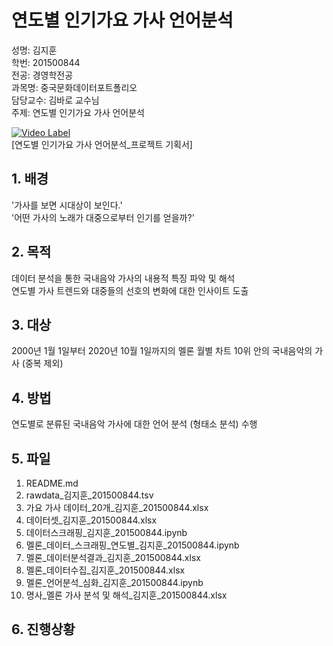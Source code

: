 연도별 인기가요 가사 언어분석
==================================
성명: 김지훈  
학번: 201500844  
전공: 경영학전공  
과목명: 중국문화데이터포트폴리오  
담당교수: 김바로 교수님  
주제: 연도별 인기가요 가사 언어분석  

[![Video Label](http://img.youtube.com/vi/HOyc77GOx7w/0.jpg)](https://youtu.be/HOyc77GOx7w?)  
[연도별 인기가요 가사 언어분석_프로젝트 기획서]

## 1. 배경

'가사를 보면 시대상이 보인다.'  
'어떤 가사의 노래가 대중으로부터 인기를 얻을까?'  
  


## 2. 목적

데이터 분석을 통한 국내음악 가사의 내용적 특징 파악 및 해석  
연도별 가사 트렌드와 대중들의 선호의 변화에 대한 인사이트 도출

## 3. 대상

2000년 1월 1일부터 2020년 10월 1일까지의 멜론 월별 차트 10위 안의 국내음악의 가사 (중복 제외)

## 4. 방법

연도별로 분류된 국내음악 가사에 대한 언어 분석 (형태소 분석) 수행  

## 5. 파일

1. README.md  
2. rawdata_김지훈_201500844.tsv  
3. 가요 가사 데이터_20개_김지훈_201500844.xlsx  
4. 데이터셋_김지훈_201500844.xlsx  
5. 데이터스크래핑_김지훈_201500844.ipynb  
6. 멜론_데이터_스크래핑_연도별_김지훈_201500844.ipynb  
7. 멜론_데이터분석결과_김지훈_201500844.xlsx  
8. 멜론_데이터수집_김지훈_201500844.xlsx  
9. 멜론_언어분석_심화_김지훈_201500844.ipynb  
10. 명사_멜론 가사 분석 및 해석_김지훈_201500844.xlsx  

  
## 6. 진행상황
